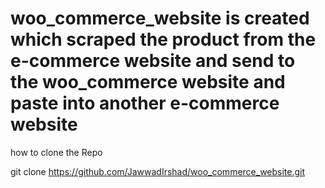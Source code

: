 # woo_commerce_website is created which scraped the product from the e-commerce website and send to the woo_commerce website and paste into another e-commerce website 

how to clone the Repo

git clone https://github.com/JawwadIrshad/woo_commerce_website.git

